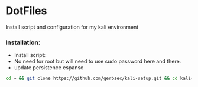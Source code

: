 # DotFiles

Install script and configuration for my kali environment

### Installation:

- Install script:
- No need for root but will need to use sudo password here and there.
- update persistence espanso
```bash
cd ~ && git clone https://github.com/gerbsec/kali-setup.git && cd kali-setup && chmod +x install.sh && ./install.sh
```
